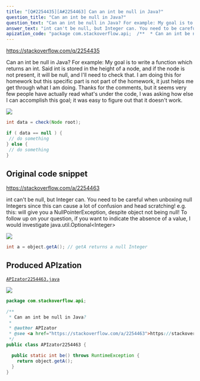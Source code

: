 ```yaml
---
title: "[Q#2254435][A#2254463] Can an int be null in Java?"
question_title: "Can an int be null in Java?"
question_text: "Can an int be null in Java? For example: My goal is to write a function which returns an int. Said int is stored in the height of a node, and if the node is not present, it will be null, and I'll need to check that. I am doing this for homework but this specific part is not part of the homework, it just helps me get through what I am doing. Thanks for the comments, but it seems very few people have actually read what's under the code, I was asking how else I can accomplish this goal; it was easy to figure out that it doesn't work."
answer_text: "int can't be null, but Integer can. You need to be careful when unboxing null Integers since this can cause a lot of confusion and head scratching! e.g. this: will give you a NullPointerException, despite object not being null! To follow up on your question, if you want to indicate the absence of a value, I would investigate java.util.Optional<Integer>"
apization_code: "package com.stackoverflow.api;  /**  * Can an int be null in Java?  *  * @author APIzator  * @see <a href=\"https://stackoverflow.com/a/2254463\">https://stackoverflow.com/a/2254463</a>  */ public class APIzator2254463 {    public static int be() throws RuntimeException {     return object.getA();   } }"
---
```


https://stackoverflow.com/q/2254435

Can an int be null in Java?
For example:
My goal is to write a function which returns an int. Said int is stored in the height of a node, and if the node is not present, it will be null, and I&#x27;ll need to check that.
I am doing this for homework but this specific part is not part of the homework, it just helps me get through what I am doing.
Thanks for the comments, but it seems very few people have actually read what&#x27;s under the code, I was asking how else I can accomplish this goal; it was easy to figure out that it doesn&#x27;t work.


<div class="code-logo"><img src="/stackoverflow.png" /></div>

```java
int data = check(Node root);

if ( data == null ) {
 // do something
} else {
 // do something
}
```


## Original code snippet

https://stackoverflow.com/a/2254463

int can&#x27;t be null, but Integer can. You need to be careful when unboxing null Integers since this can cause a lot of confusion and head scratching!
e.g. this:
will give you a NullPointerException, despite object not being null!
To follow up on your question, if you want to indicate the absence of a value, I would investigate java.util.Optional&lt;Integer&gt;

<div class="code-logo"><img src="/stackoverflow.png" /></div>

```java
int a = object.getA(); // getA returns a null Integer
```

## Produced APIzation

[`APIzator2254463.java`](https://github.com/pasqualesalza/apization-temp-data/raw/master/search/APIzator2254463.java)

<div class="code-logo"><img src="/apizator.png" /></div>

```java
package com.stackoverflow.api;

/**
 * Can an int be null in Java?
 *
 * @author APIzator
 * @see <a href="https://stackoverflow.com/a/2254463">https://stackoverflow.com/a/2254463</a>
 */
public class APIzator2254463 {

  public static int be() throws RuntimeException {
    return object.getA();
  }
}

```